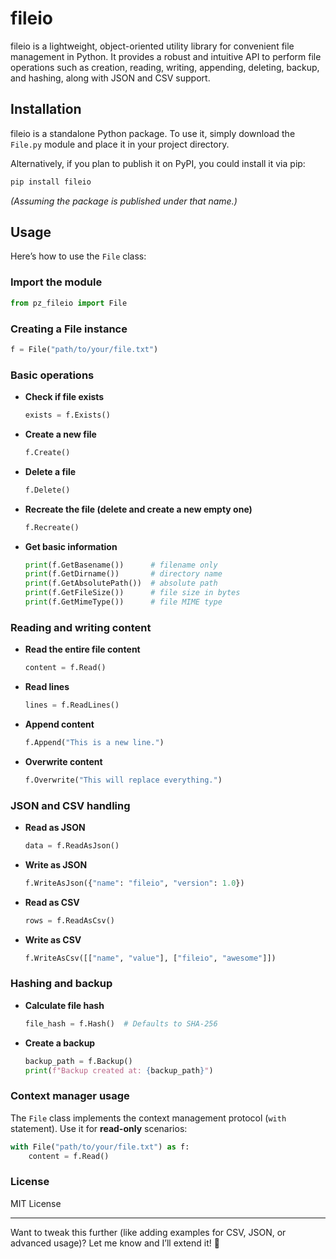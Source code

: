 # fileio

fileio is a lightweight, object-oriented utility library for convenient file management in Python. It provides a robust and intuitive API to perform file operations such as creation, reading, writing, appending, deleting, backup, and hashing, along with JSON and CSV support.

## Installation

fileio is a standalone Python package. To use it, simply download the `File.py` module and place it in your project directory.

Alternatively, if you plan to publish it on PyPI, you could install it via pip:

```bash
pip install fileio
```

*(Assuming the package is published under that name.)*

## Usage

Here’s how to use the `File` class:

### Import the module

```python
from pz_fileio import File
```

### Creating a File instance

```python
f = File("path/to/your/file.txt")
```

### Basic operations

- **Check if file exists**  
  ```python
  exists = f.Exists()
  ```

- **Create a new file**  
  ```python
  f.Create()
  ```

- **Delete a file**  
  ```python
  f.Delete()
  ```

- **Recreate the file (delete and create a new empty one)**  
  ```python
  f.Recreate()
  ```

- **Get basic information**  
  ```python
  print(f.GetBasename())      # filename only
  print(f.GetDirname())       # directory name
  print(f.GetAbsolutePath())  # absolute path
  print(f.GetFileSize())      # file size in bytes
  print(f.GetMimeType())      # file MIME type
  ```

### Reading and writing content

- **Read the entire file content**  
  ```python
  content = f.Read()
  ```

- **Read lines**  
  ```python
  lines = f.ReadLines()
  ```

- **Append content**  
  ```python
  f.Append("This is a new line.")
  ```

- **Overwrite content**  
  ```python
  f.Overwrite("This will replace everything.")
  ```

### JSON and CSV handling

- **Read as JSON**  
  ```python
  data = f.ReadAsJson()
  ```

- **Write as JSON**  
  ```python
  f.WriteAsJson({"name": "fileio", "version": 1.0})
  ```

- **Read as CSV**  
  ```python
  rows = f.ReadAsCsv()
  ```

- **Write as CSV**  
  ```python
  f.WriteAsCsv([["name", "value"], ["fileio", "awesome"]])
  ```

### Hashing and backup

- **Calculate file hash**  
  ```python
  file_hash = f.Hash()  # Defaults to SHA-256
  ```

- **Create a backup**  
  ```python
  backup_path = f.Backup()
  print(f"Backup created at: {backup_path}")
  ```

### Context manager usage

The `File` class implements the context management protocol (`with` statement). Use it for **read-only** scenarios:

```python
with File("path/to/your/file.txt") as f:
    content = f.Read()
```

### License

MIT License

---

Want to tweak this further (like adding examples for CSV, JSON, or advanced usage)? Let me know and I’ll extend it! 🚀
